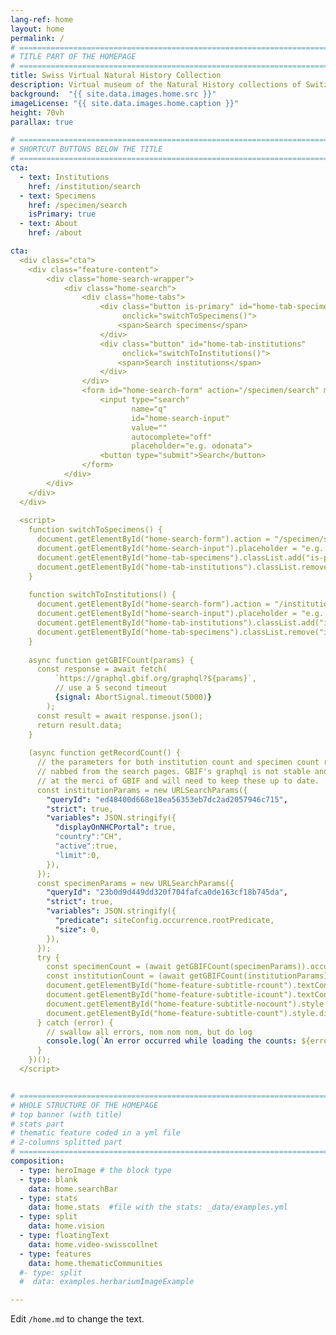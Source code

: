 ```yaml
---
lang-ref: home
layout: home
permalink: /
# ====================================================================================
# TITLE PART OF THE HOMEPAGE
# ====================================================================================
title: Swiss Virtual Natural History Collection
description: Virtual museum of the Natural History collections of Switzerland
background:  "{{ site.data.images.home.src }}"
imageLicense: "{{ site.data.images.home.caption }}"
height: 70vh
parallax: true

# ====================================================================================
# SHORTCUT BUTTONS BELOW THE TITLE
# ====================================================================================
cta:
  - text: Institutions
    href: /institution/search
  - text: Specimens
    href: /specimen/search
    isPrimary: true
  - text: About
    href: /about

cta:
  <div class="cta">
    <div class="feature-content">
        <div class="home-search-wrapper">
            <div class="home-search">
                <div class="home-tabs">
                    <div class="button is-primary" id="home-tab-specimens"
                         onclick="switchToSpecimens()">
                        <span>Search specimens</span>
                    </div>
                    <div class="button" id="home-tab-institutions"
                         onclick="switchToInstitutions()">
                        <span>Search institutions</span>
                    </div>
                </div>
                <form id="home-search-form" action="/specimen/search" method="GET">
                    <input type="search"
                           name="q"
                           id="home-search-input"
                           value=""
                           autocomplete="off"
                           placeholder="e.g. odonata">
                    <button type="submit">Search</button>
                </form>
            </div>
        </div>
    </div>
  </div>
  
  <script>
    function switchToSpecimens() {
      document.getElementById("home-search-form").action = "/specimen/search";
      document.getElementById("home-search-input").placeholder = "e.g. odonata";
      document.getElementById("home-tab-specimens").classList.add("is-primary");
      document.getElementById("home-tab-institutions").classList.remove("is-primary");
    }
  
    function switchToInstitutions() {
      document.getElementById("home-search-form").action = "/institution/search";
      document.getElementById("home-search-input").placeholder = "e.g. museum";
      document.getElementById("home-tab-institutions").classList.add("is-primary");
      document.getElementById("home-tab-specimens").classList.remove("is-primary");
    }
  
    async function getGBIFCount(params) {
      const response = await fetch(
          `https://graphql.gbif.org/graphql?${params}`,
          // use a 5 second timeout
          {signal: AbortSignal.timeout(5000)}
        );
      const result = await response.json();
      return result.data;
    }
  
    (async function getRecordCount() {
      // the parameters for both institution count and specimen count requests have been
      // nabbed from the search pages. GBIF's graphql is not stable and public so we're
      // at the merci of GBIF and will need to keep these up to date.
      const institutionParams = new URLSearchParams({
        "queryId": "ed48400d668e18ea56353eb7dc2ad2057946c715",
        "strict": true,
        "variables": JSON.stringify({
          "displayOnNHCPortal": true,
          "country":"CH",
          "active":true,
          "limit":0,
        }),
      });
      const specimenParams = new URLSearchParams({
        "queryId": "23b0d9d449dd320f704fafca0de163cf18b745da",
        "strict": true,
        "variables": JSON.stringify({
          "predicate": siteConfig.occurrence.rootPredicate,
          "size": 0,
        }),
      });
      try {
        const specimenCount = (await getGBIFCount(specimenParams)).occurrenceSearch.documents.total;
        const institutionCount = (await getGBIFCount(institutionParams)).institutionSearch.count;
        document.getElementById("home-feature-subtitle-rcount").textContent = specimenCount.toLocaleString("en");
        document.getElementById("home-feature-subtitle-icount").textContent = institutionCount;
        document.getElementById("home-feature-subtitle-nocount").style.display = "none";
        document.getElementById("home-feature-subtitle-count").style.display = "inline";
      } catch (error) {
        // swallow all errors, nom nom nom, but do log
        console.log(`An error occurred while loading the counts: ${error}`);
      }
    })();
  </script>


# ====================================================================================
# WHOLE STRUCTURE OF THE HOMEPAGE
# top banner (with title)
# stats part
# thematic feature coded in a yml file
# 2-columns splitted part
# ====================================================================================
composition:
  - type: heroImage # the block type
  - type: blank
    data: home.searchBar
  - type: stats
    data: home.stats  #file with the stats: _data/examples.yml
  - type: split
    data: home.vision
  - type: floatingText
    data: home.video-swisscollnet
  - type: features
    data: home.thematicCommunities
  #- type: split
  #  data: examples.herbariumImageExample

---
```


Edit `/home.md` to change the text.
